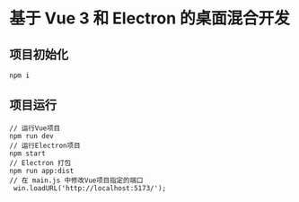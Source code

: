 # 基于 Vue 3 和 Electron 的桌面混合开发

## 项目初始化
```
npm i
```
## 项目运行
```
// 运行Vue项目 
npm run dev
// 运行Electron项目
npm start
// Electron 打包
npm run app:dist
// 在 main.js 中修改Vue项目指定的端口
 win.loadURL('http://localhost:5173/');
```